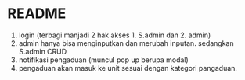 # README 

1. login (terbagi manjadi 2 hak akses 1. S.admin dan 2. admin)
2. admin hanya bisa menginputkan dan merubah inputan. sedangkan S.admin CRUD
3. notifikasi pengaduan (muncul pop up berupa modal)
4. pengaduan akan masuk ke unit sesuai dengan kategori pangaduan. 